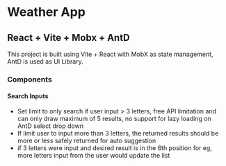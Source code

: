 # Weather App

## React + Vite + Mobx + AntD

This project is built using Vite + React with MobX as state management, AntD is used as UI Library.

### Components

#### Search Inputs 

- Set limit to only search if user input > 3 letters, free API limitation and can only draw maximum of 5 results, no support for lazy loading on AntD select drop down
- If limit user to input more than 3 letters, the returned results should be more or less safely returned for auto suggestion
- if 3 letters were input and desired result  is in the 6th position for eg, more letters input from the user would update the list